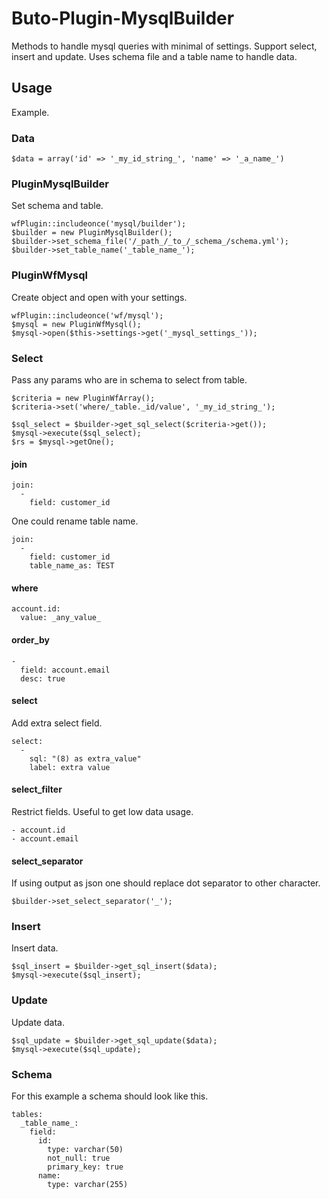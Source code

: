 # Buto-Plugin-MysqlBuilder
Methods to handle mysql queries with minimal of settings. Support select, insert and update. Uses schema file and a table name to handle data.

## Usage
Example.
### Data
```
$data = array('id' => '_my_id_string_', 'name' => '_a_name_')
```

### PluginMysqlBuilder
Set schema and table.
```
wfPlugin::includeonce('mysql/builder');
$builder = new PluginMysqlBuilder();
$builder->set_schema_file('/_path_/_to_/_schema_/schema.yml');
$builder->set_table_name('_table_name_');
```

### PluginWfMysql
Create object and open with your settings.
```
wfPlugin::includeonce('wf/mysql');
$mysql = new PluginWfMysql();
$mysql->open($this->settings->get('_mysql_settings_'));
```

### Select
Pass any params who are in schema to select from table. 
```
$criteria = new PluginWfArray();
$criteria->set('where/_table._id/value', '_my_id_string_');

$sql_select = $builder->get_sql_select($criteria->get());
$mysql->execute($sql_select);
$rs = $mysql->getOne();
```

#### join
```
join:
  -
    field: customer_id
```
One could rename table name.
```
join:
  -
    field: customer_id
    table_name_as: TEST
```

#### where
```
account.id:
  value: _any_value_
```
#### order_by
```
-
  field: account.email
  desc: true
```
#### select
Add extra select field.
```
select:
  -
    sql: "(8) as extra_value"
    label: extra value
```
#### select_filter
Restrict fields. Useful to get low data usage.
```
- account.id
- account.email
```

#### select_separator
If using output as json one should replace dot separator to other character.
```
$builder->set_select_separator('_');
```

### Insert
Insert data.
```
$sql_insert = $builder->get_sql_insert($data);
$mysql->execute($sql_insert);
```

### Update
Update data.
```
$sql_update = $builder->get_sql_update($data);
$mysql->execute($sql_update);
```

### Schema
For this example a schema should look like this.
```
tables:
  _table_name_:
    field:
      id:
        type: varchar(50)
        not_null: true
        primary_key: true
      name:
        type: varchar(255)
```
